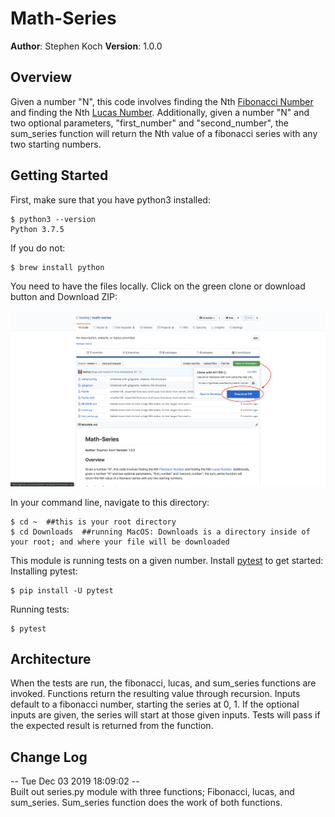 # Math-Series

**Author**: Stephen Koch
**Version**: 1.0.0

## Overview
Given a number "N", this code involves finding the Nth [Fibonacci Number](https://en.wikipedia.org/wiki/Fibonacci_number) and finding the Nth [Lucas Number](http://en.wikipedia.org/wiki/Lucas_number). Additionally, given a number "N" and two optional parameters, "first_number" and "second_number", the sum_series function will return the Nth value of a fibonacci series with any two starting numbers.

## Getting Started

First, make sure that you have python3 installed:
```
$ python3 --version
Python 3.7.5
```
If you do not:
```
$ brew install python
```
You need to have the files locally. Click on the green clone or download button and Download ZIP:

![Click_to_download](/assets/Click_to_download_x6c0g16lz.png)


In your command line, navigate to this directory:
```
$ cd ~  ##this is your root directory
$ cd Downloads  ##running MacOS: Downloads is a directory inside of your root; and where your file will be downloaded
```
This module is running tests on a given number. Install [pytest](https://docs.pytest.org/en/latest/getting-started.html) to get started:
Installing pytest:
```
$ pip install -U pytest
```
Running tests:
```
$ pytest
```
<!-- To change the input "N", you  -->

## Architecture
When the tests are run, the fibonacci, lucas, and sum_series functions are invoked.
Functions return the resulting value through recursion.
Inputs default to a fibonacci number, starting the series at 0, 1.
If the optional inputs are given, the series will start at those given inputs.
Tests will pass if the expected result is returned from the function.

## Change Log
-- Tue Dec 03 2019 18:09:02 -- <br>
Built out series.py module with three functions; Fibonacci, lucas, and sum_series. Sum_series function does the work of both functions.

